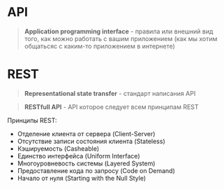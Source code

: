 # API

> **Application programming interface** - правила или внешний вид того, как можно работать с вашим приложением
(как мы хотим общатьсяс с каким-то приложением в интернете)

# REST

> **Representational state transfer** - стандарт написания API

> **RESTfull API** - API которое следует всем принципам REST


Принципы REST:
* Отделение клиента от сервера (Client-Server)
* Отсутствие записи состояния клиента (Stateless)
* Кэшируемость (Casheable)
* Единство интерфейса (Uniform Interface)
* Многоуровневость системы (Layered System)
* Предоставление кода по запросу (Code on Demand)
* Начало от нуля (Starting with the Null Style)


